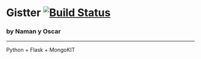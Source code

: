 # Gistter [![Build Status](https://travis-ci.org/kaseOga/gistter_frontend.svg)](https://travis-ci.org/kaseOga/gistter_frontend)
### by Naman y Oscar
------
Python + Flask + MongoKIT


